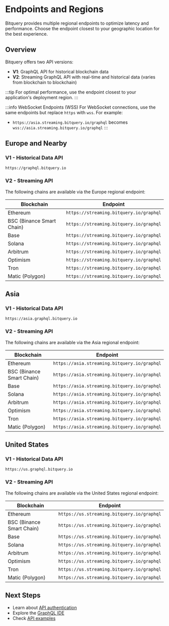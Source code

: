 # Endpoints and Regions

Bitquery provides multiple regional endpoints to optimize latency and performance. Choose the endpoint closest to your geographic location for the best experience.

## Overview

Bitquery offers two API versions:

- **V1**: GraphQL API for historical blockchain data
- **V2**: Streaming GraphQL API with real-time and historical data (varies from blockchain to blockchain)

:::tip
For optimal performance, use the endpoint closest to your application's deployment region.
:::

:::info WebSocket Endpoints (WSS)
For WebSocket connections, use the same endpoints but replace `https` with `wss`. For example:
- `https://asia.streaming.bitquery.io/graphql` becomes `wss://asia.streaming.bitquery.io/graphql`
:::

## Europe and Nearby

### V1 - Historical Data API

```
https://graphql.bitquery.io
```

### V2 - Streaming API

The following chains are available via the Europe regional endpoint:

| Blockchain | Endpoint |
|------------|----------|
| Ethereum | `https://streaming.bitquery.io/graphql` |
| BSC (Binance Smart Chain) | `https://streaming.bitquery.io/graphql` |
| Base | `https://streaming.bitquery.io/graphql` |
| Solana | `https://streaming.bitquery.io/graphql` |
| Arbitrum | `https://streaming.bitquery.io/graphql` |
| Optimism | `https://streaming.bitquery.io/graphql` |
| Tron | `https://streaming.bitquery.io/graphql` |
| Matic (Polygon) | `https://streaming.bitquery.io/graphql` |

## Asia

### V1 - Historical Data API

```
https://asia.graphql.bitquery.io
```

### V2 - Streaming API

The following chains are available via the Asia regional endpoint:

| Blockchain | Endpoint |
|------------|----------|
| Ethereum | `https://asia.streaming.bitquery.io/graphql` |
| BSC (Binance Smart Chain) | `https://asia.streaming.bitquery.io/graphql` |
| Base | `https://asia.streaming.bitquery.io/graphql` |
| Solana | `https://asia.streaming.bitquery.io/graphql` |
| Arbitrum | `https://asia.streaming.bitquery.io/graphql` |
| Optimism | `https://asia.streaming.bitquery.io/graphql` |
| Tron | `https://asia.streaming.bitquery.io/graphql` |
| Matic (Polygon) | `https://asia.streaming.bitquery.io/graphql` |

## United States

### V1 - Historical Data API

```
https://us.graphql.bitquery.io
```

### V2 - Streaming API

The following chains are available via the United States regional endpoint:

| Blockchain | Endpoint |
|------------|----------|
| Ethereum | `https://us.streaming.bitquery.io/graphql` |
| BSC (Binance Smart Chain) | `https://us.streaming.bitquery.io/graphql` |
| Base | `https://us.streaming.bitquery.io/graphql` |
| Solana | `https://us.streaming.bitquery.io/graphql` |
| Arbitrum | `https://us.streaming.bitquery.io/graphql` |
| Optimism | `https://us.streaming.bitquery.io/graphql` |
| Tron | `https://us.streaming.bitquery.io/graphql` |
| Matic (Polygon) | `https://us.streaming.bitquery.io/graphql` |

## Next Steps

- Learn about [API authentication](https://docs.bitquery.io/docs/authorisation/how-to-generate/)
- Explore the [GraphQL IDE](https://ide.bitquery.io/)
- Check [API examples](https://docs.bitquery.io/docs/blockchain/introduction/)
